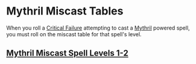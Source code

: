 # Mythril Miscast Tables

When you roll a [Critical Failure](../../Game%20Procedures/Dice%20Rolls/Critical%20Failure.md) attempting to cast a [Mythril](../Mythril.md) powered spell, you must roll on the miscast table for that spell's level.
## [Mythril Miscast Spell Levels 1-2](Mythril%20Miscast%20Spell%20Levels%201-2.md)